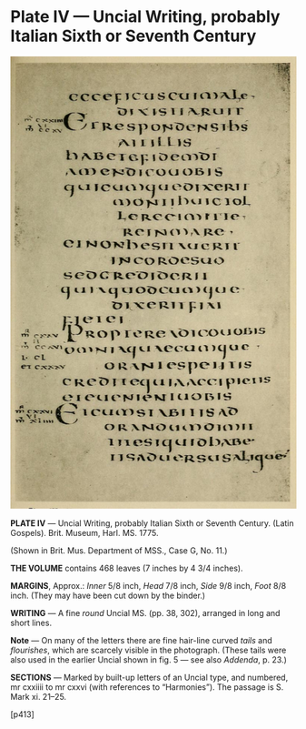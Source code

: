 # Plate IV — Uncial Writing, probably Italian Sixth or Seventh Century

![Plate IV.&#x2014;Uncial Writing, probably Italian Sixth or Seventh Century. \(Latin Gospels\). Brit. Museum, Harl. MS. 1775.](../.gitbook/assets/i439e-plate_iv.jpg)

**PLATE IV** — Uncial Writing, probably Italian Sixth or Seventh Century. \(Latin Gospels\). Brit. Museum, Harl. MS. 1775.  

\(Shown in Brit. Mus. Department of MSS., Case G, No. 11.\)

**THE VOLUME** contains 468 leaves \(7 inches by 4 3/4 inches\).

**MARGINS**, Approx.: _Inner_ 5/8 inch, _Head_ 7/8 inch, _Side_ 9/8 inch, _Foot_ 8/8 inch. \(They may have been cut down by the binder.\)

**WRITING** — A fine _round_ Uncial MS. \(pp. 38, 302\), arranged in long and short lines.

**Note** — On many of the letters there are fine hair-line curved _tails_ and _flourishes_, which are scarcely visible in the photograph. \(These tails were also used in the earlier Uncial shown in fig. 5 — see also _Addenda_, p. 23.\)

**SECTIONS** — Marked by built-up letters of an Uncial type, and numbered, mr cxxiiii to mr cxxvi \(with references to “Harmonies”\). The passage is S. Mark xi. 21–25.

\[p413\]

